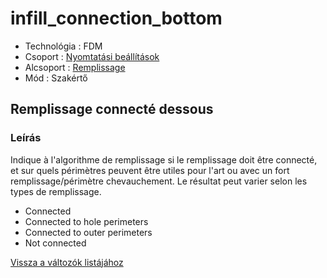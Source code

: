 # infill\_connection\_bottom

* Technológia : FDM
* Csoport : [Nyomtatási beállítások](../../konfig/print_settings.md)
* Alcsoport : [Remplissage](../../beallitasok/print_settings.md#remplissage) 
* Mód : Szakértő

## Remplissage connecté dessous

### Leírás

Indique à l'algorithme de remplissage si le remplissage doit être connecté, et sur quels périmètres peuvent être utiles pour l'art ou avec un fort remplissage/périmètre chevauchement. Le résultat peut varier selon les types de remplissage.

* Connected
* Connected to hole perimeters
* Connected to outer perimeters
* Not connected

[Vissza a változók listájához](/)

